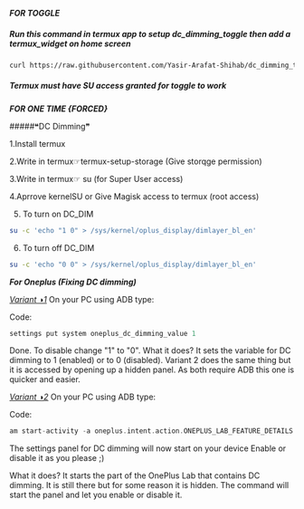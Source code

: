 ***FOR TOGGLE***

##### Run this command in termux app to setup dc_dimming_toggle then add a termux_widget on home screen

```bash
curl https://raw.githubusercontent.com/Yasir-Arafat-Shihab/dc_dimming_toggle/main/setup.sh | bash
```

##### Termux must have SU access granted for toggle to work

***FOR ONE TIME {FORCED}***

#####❝DC Dimming❞

1.Install termux 

2.Write in termux☞termux-setup-storage
(Give storqge permission)

3.Write in termux☞ su 
(for Super User access)

4.Aprrove kernelSU or Give Magisk access to termux 
(root access) 

5. To turn on DC_DIM

```bash
su -c 'echo "1 0" > /sys/kernel/oplus_display/dimlayer_bl_en'
```

6. To turn off DC_DIM
```bash
su -c 'echo "0 0" > /sys/kernel/oplus_display/dimlayer_bl_en'
```

***For Oneplus (Fixing DC dimming)​***

<ins>*Variant ◑1*</ins>
On your PC using ADB type:

Code:
```adb shell
settings put system oneplus_dc_dimming_value 1
```
Done. To disable change "1" to "0".
What it does? It sets the variable for DC dimming to 1 (enabled) or to 0 (disabled). Variant 2 does the same thing but it is accessed by opening up a hidden panel. As both require ADB this one is quicker and easier.​


<ins>*Variant ◑2*</ins>
On your PC using ADB type:

Code:
```adb shell
am start-activity -a oneplus.intent.action.ONEPLUS_LAB_FEATURE_DETAILS -e oneplus_lab_feature_key oneplus_dc_dimming_value
```

The settings panel for DC dimming will now start on your device
Enable or disable it as you please ;)


What it does? It starts the part of the OnePlus Lab that contains DC dimming. It is still there but for some reason it is hidden. The command will start the panel and let you enable or disable it.
